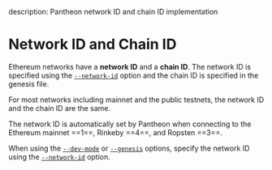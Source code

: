 description: Pantheon network ID and chain ID implementation
<!--- END of page meta data -->

# Network ID and Chain ID

Ethereum networks have a **network ID** and a **chain ID**. The network ID is specified using the [`--network-id`](../Reference/Pantheon-CLI-Syntax.md#network-id) option and the chain ID is specified in the genesis file.

For most networks including mainnet and the public testnets, the network ID and the chain ID are the same. 

The network ID is automatically set by Pantheon when connecting to the Ethereum mainnet ==1==, Rinkeby ==4==, and Ropsten ==3==.

When using the [`--dev-mode`](../Reference/Pantheon-CLI-Syntax.md#dev-mode) or [`--genesis`](../Reference/Pantheon-CLI-Syntax.md#genesis) options, specify the network ID using the [`--network-id`](../Reference/Pantheon-CLI-Syntax.md#network-id) option. 

